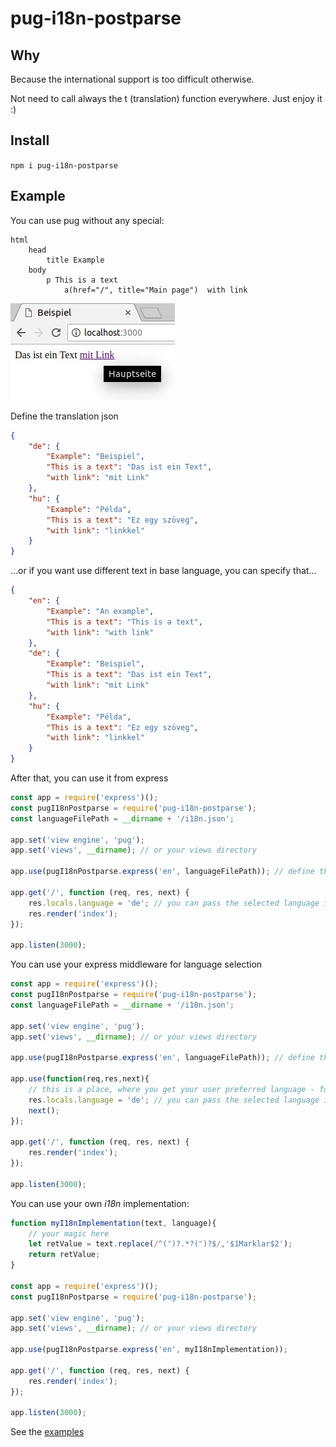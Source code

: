 # pug-i18n-postparse

## Why

Because the international support is too difficult otherwise. 

Not need to call always the t (translation) function everywhere. Just enjoy it :)

## Install

`npm i pug-i18n-postparse`

## Example

You can use pug without any special:

```pug
html
    head
        title Example
    body
        p This is a text
            a(href="/", title="Main page")  with link
```

![so simple](https://raw.githubusercontent.com/sarkiroka/pug-i18n-postparse/master/i18n.jpg "so simple")


Define the translation json

```json
{
    "de": {
        "Example": "Beispiel",
        "This is a text": "Das ist ein Text",
        "with link": "mit Link"
    },
    "hu": {
        "Example": "Példa",
        "This is a text": "Ez egy szöveg",
        "with link": "linkkel"
    }
}
```

...or if you want use different text in base language, you can specify that...

 
```json
{
    "en": {
        "Example": "An example",
        "This is a text": "This is a text",
        "with link": "with link"
    },
    "de": {
        "Example": "Beispiel",
        "This is a text": "Das ist ein Text",
        "with link": "mit Link"
    },
    "hu": {
        "Example": "Példa",
        "This is a text": "Ez egy szöveg",
        "with link": "linkkel"
    }
}
```

After that, you can use it from express

```js
const app = require('express')();
const pugI18nPostparse = require('pug-i18n-postparse');
const languageFilePath = __dirname + '/i18n.json';

app.set('view engine', 'pug');
app.set('views', __dirname); // or your views directory

app.use(pugI18nPostparse.express('en', languageFilePath)); // define the default language

app.get('/', function (req, res, next) {
    res.locals.language = 'de'; // you can pass the selected language in locals
    res.render('index');
});

app.listen(3000);
```

You can use your express middleware for language selection

```js
const app = require('express')();
const pugI18nPostparse = require('pug-i18n-postparse');
const languageFilePath = __dirname + '/i18n.json';

app.set('view engine', 'pug');
app.set('views', __dirname); // or your views directory

app.use(pugI18nPostparse.express('en', languageFilePath)); // define the default language

app.use(function(req,res,next){
    // this is a place, where you get your user preferred language - for example from request header, or user settings
    res.locals.language = 'de'; // you can pass the selected language in locals
    next();
});

app.get('/', function (req, res, next) {
    res.render('index');
});

app.listen(3000);
```

You can use your own *i18n* implementation:

```js
function myI18nImplementation(text, language){
    // your magic here
    let retValue = text.replace(/^(")?.*?(")?$/,'$1Marklar$2');
    return retValue;
}

const app = require('express')();
const pugI18nPostparse = require('pug-i18n-postparse');

app.set('view engine', 'pug');
app.set('views', __dirname); // or your views directory

app.use(pugI18nPostparse.express('en', myI18nImplementation));

app.get('/', function (req, res, next) {
    res.render('index');
});

app.listen(3000);
```

See the [examples](https://github.com/sarkiroka/pug-i18n-postparse/tree/master/example)
